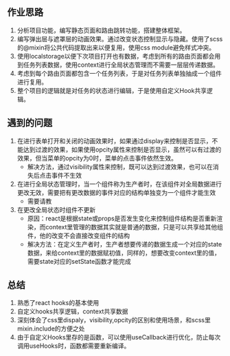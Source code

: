 ## 作业思路

1. 分析项目功能，编写静态页面和路由跳转功能，搭建整体框架。
2. 编写弹出层与遮罩层的动画效果。通过改变状态控制显示与隐藏。使用了scss的@mixin将公共代码提取出来以便复用，使用css module避免样式冲突。
3. 使用localstorage以便下次项目打开也有数据，考虑到所有的路由页面都会用到任务列表数据，使用context进行全局状态管理而不需要一层层传递数据。
4. 考虑到每个路由页面都包含一个任务列表，于是对任务列表单独抽成一个组件进行复用。
5. 整个项目的逻辑就是对任务的状态进行编辑，于是使用自定义Hook共享逻辑。

## 遇到的问题

1. 在进行表单打开和关闭的动画效果时，如果通过display来控制是否显示，不能达到过渡的效果，如果使用opcity属性来控制是否显示，虽然可以有过渡的效果，但当菜单的opcity为0时，菜单的点击事件依然生效。
    - 解决方法，通过visibility属性来控制，既可以达到过渡效果，也可以在消失后点击事件不生效
2. 在进行全局状态管理时，当一个组件称为生产者时，在该组件对全局数据进行更改无效，需要把有更改数据的事件对应的结构单独变为一个组件才能生效
    - 需要请教
3. 在更改全局状态时组件不更新
    - 原因：react是根据state或props是否发生变化来控制组件结构是否重新渲染，而context里管理的数据其实就是普通的数据，只是可以共享给其他组件，他的改变不会直接改变组件的结构
    - 解决方法：在定义生产者时，生产者想要传递的数据生成一个对应的state数据，来给context里的数据赋初值，同样的，想要改变context里的值，需要state对应的setState函数才能完成

## 总结

1. 熟悉了react hooks的基本使用
2. 自定义hooks共享逻辑，context共享数据
3. 深刻体会了css里dispaly，visibility,opcity的区别和使用场景，和scss里mixin.include的方便之处
4. 由于自定义Hooks里存的是函数，可以使用useCallback进行优化，防止每次调用useHooks时，函数都需要重新编译。